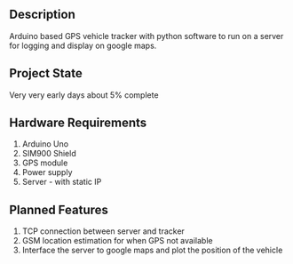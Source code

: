  Description
-------------------------------------------------------------------------------
Arduino based GPS vehicle tracker with python software to run on a server
for logging and display on google maps.


 Project State
-------------------------------------------------------------------------------
Very very early days
about 5% complete


 Hardware Requirements
-------------------------------------------------------------------------------
1. Arduino Uno
2. SIM900 Shield
3. GPS module
4. Power supply
5. Server - with static IP


 Planned Features
-------------------------------------------------------------------------------
1. TCP connection between server and tracker
2. GSM location estimation for when GPS not available
3. Interface the server to google maps and plot the position of the vehicle



